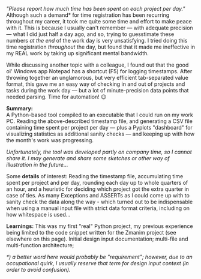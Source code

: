 <!-- **Motivation:**  -->
_"Please report how much time has been spent on each project per day."_  
Although such a demand* for time registration has been recurring throughout my career, it took me quite some time and effort to make peace with it.
This is because I usually can't remember — with adequate precision — what I did just half a day ago, and so, trying to guesstimate these numbers _at the end_ of the work day is very unsatisfying. I tried doing this time registration _throughout_ the day, but found that it made me ineffective in my REAL work by taking up significant mental bandwidth.

While discussing another topic with a colleague, I found out that the good ol' Windows app Notepad has a shortcut (F5) for logging timestamps. After throwing together an unglamorous, but very efficient tab-separated value format, this gave me an easy way of checking in and out of projects and tasks during the work day — but a lot of minute-precision data points that needed parsing. Time for automation! 😉

**Summary:**  
A Python-based tool compiled to an executable that I could run on my work PC. Reading the above-described timestamp file, and generating a CSV file containing time spent per project per day — plus a Pyplots "dashboard" for visualizing statistics as additional sanity checks — and keeping up with how the month's work was progressing.

_Unfortunately, the tool was developed partly on company time, so I cannot share it. I may generate and share some sketches or other way of illustration in the future..._

Some **details** of interest:
Reading the timestamp file, accumulating time spent per project and per day, rounding each day up to whole quarters of an hour, and a heuristic for deciding which project got the extra quarter in case of ties. As many Exceptions and ASSERTs as I could come up with to sanity check the data along the way - which turned out to be indispensable when using a manual input file with strict data format criteria, including on how whitespace is used...

**Learnings:**
This was my first "real" Python project, my previous experience being limited to the code snippet written for the Zmanim project (see elsewhere on this page). Initial design input documentation; multi-file and multi-function architecture; 

_*) a better word here would probably be "requirement"; however, due to an occupational quirk, I usually reserve that term for design input context (in order to avoid confusion)._